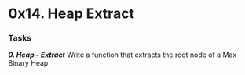# 0x14. Heap Extract

### Tasks

_**0. Heap - Extract**_
Write a function that extracts the root node of a Max Binary Heap.
